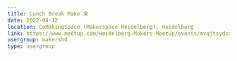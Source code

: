 ```yaml
---
title: Lunch Break Make 🛠️
date: 2022-04-12
location: CoMakingSpace (Makerspace Heidelberg), Heidelberg
link: https://www.meetup.com/Heidelberg-Makers-Meetup/events/mvqjtsydcgbqb/
usergroup: makershd
type: usergroup
---
```

